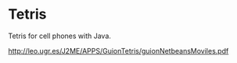 # Tetris
Tetris for cell phones with Java.

http://leo.ugr.es/J2ME/APPS/GuionTetris/guionNetbeansMoviles.pdf
